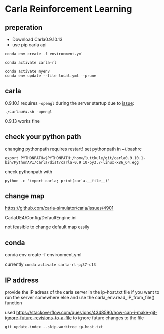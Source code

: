 # Carla Reinforcement Learning

## preperation

- Download Carla0.9.10.13
- use pip carla api


`conda env create -f environment.yml`

`conda activate carla-rl`

```shell
conda activate myenv
conda env update --file local.yml --prune
```

## carla

0.9.10.1 requires `-opengl` during the server startup due to [issue](https://github.com/carla-simulator/carla/issues/4328):

```shell
./CarlaUE4.sh -opengl
```

0.9.13 works fine

## check your python path

changing pythonpath requires restart?
set pythonpath in ~/.bashrc

```shell
export PYTHONPATH=$PYTHONPATH:/home/luttkule/git/carla0.9.10.1-bin/PythonAPI/carla/dist/carla-0.9.10-py3.7-linux-x86_64.egg
```

check pythonpath with

```shell
python -c "import carla; print(carla.__file__)"
```

## change map

https://github.com/carla-simulator/carla/issues/4901

CarlaUE4/Config/DefaultEngine.ini

not feasible to change default map easily

## conda

conda env create -f environment.yml

currently `conda activate carla-rl-py37-c13`

## IP address

provide the IP adress of the carla server in the ip-host.txt file if you want to run the server somewhere else and use the carla_env.read_IP_from_file() function

used https://stackoverflow.com/questions/4348590/how-can-i-make-git-ignore-future-revisions-to-a-file to ignore future changes to the file

`git update-index --skip-worktree ip-host.txt`
